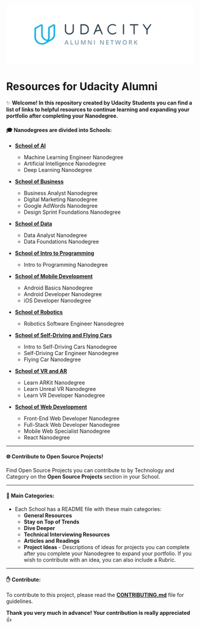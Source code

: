 ![Udacity Alumni Logo](img/alumni-logo.png)


# Resources for Udacity Alumni

✨ **Welcome!  In this repository created by Udacity Students you can find a list of links to helpful resources to continue learning and expanding your portfolio after completing your Nanodegree.**

#### 🎓 Nanodegrees are divided into Schools:

- [**School of AI**](School%20of%20AI)
    - Machine Learning Engineer Nanodegree
    - Artificial Intelligence Nanodegree
    - Deep Learning Nanodegree

- [**School of Business**](School%20of%20Business)
    - Business Analyst Nanodegree
    - Digital Marketing Nanodegree
    - Google AdWords Nanodegree
    - Design Sprint Foundations Nanodegree

- [**School of Data**](School%20of%20Data)
    - Data Analyst Nanodegree
    - Data Foundations Nanodegree

- [**School of Intro to Programming**](School%20of%20Intro%20to%20Programming)
    - Intro to Programming Nanodegree

- [**School of Mobile Development**](School%20of%20Mobile%20Development)
    - Android Basics Nanodegree
    - Android Developer Nanodegree
    - iOS Developer Nanodegree

- [**School of Robotics**](School%20of%20Robotics)
    - Robotics Software Engineer Nanodegree

- [**School of Self-Driving and Flying Cars**](School%20of%20Self-Driving%20and%20Flying%20Cars)
    - Intro to Self-Driving Cars Nanodegree
    - Self-Driving Car Engineer Nanodegree
    - Flying Car Nanodegree

- [**School of VR and AR**](School%20of%20VR%20and%20AR)
    - Learn ARKit Nanodegree
    - Learn Unreal VR Nanodegree
    - Learn VR Developer Nanodegree

- [**School of Web Development**](School%20of%20Web%20Development)
    - Front-End Web Developer Nanodegree
    - Full-Stack Web Developer Nanodegree
    - Mobile Web Specialist Nanodegree
    - React Nanodegree

---

#### 🌐 Contribute to Open Source Projects! 

Find Open Source Projects you can contribute to by Technology and Category on the **Open Source Projects** section in your School.


----

#### 📃 Main Categories:

- Each School has a README file with these main categories:
     - **General Resources**
     - **Stay on Top of Trends**
     - **Dive Deeper**
     - **Technical Interviewing Resources**
     - **Articles and Readings**
     - **Project Ideas** - Descriptions of ideas for projects you can complete after you complete your Nanodegree to expand your portfolio. If you wish to contribute with an idea, you can also include a Rubric.


---

#### ✋ Contribute:

To contribute to this project, please read the [**CONTRIBUTING.md**](CONTRIBUTING.md) file for guidelines. 

**Thank you very much in advance! Your contribution is really appreciated** 👍
